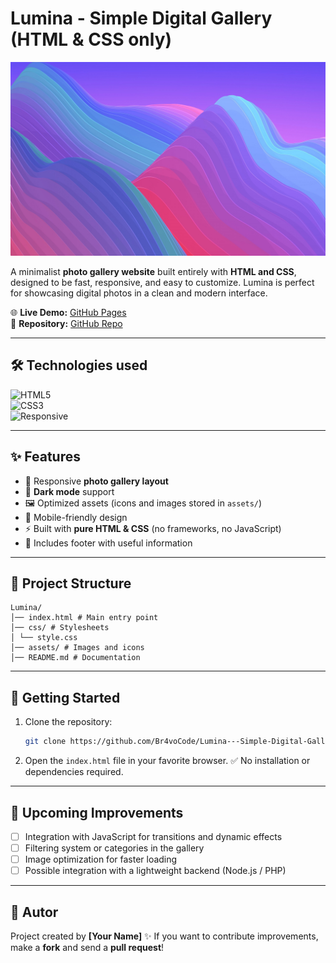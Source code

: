 # Lumina - Simple Digital Gallery (HTML & CSS only)

![Lumina Banner](assets/images/header-bg.jpg)

A minimalist **photo gallery website** built entirely with **HTML and CSS**, designed to be fast, responsive, and easy to customize. Lumina is perfect for showcasing digital photos in a clean and modern interface.

🌐 **Live Demo:** [GitHub Pages](https://br4vocode.github.io/Lumina---Simple-Digital-Gallery-in-HTML-and-CSS-only/)  
📂 **Repository:** [GitHub Repo](https://github.com/Br4voCode/Lumina---Simple-Digital-Gallery-in-HTML-and-CSS-only.git)

---

## 🛠️ Technologies used

![HTML5](https://img.shields.io/badge/HTML5-E34F26?style=for-the-badge&logo=html5&logoColor=white)  
![CSS3](https://img.shields.io/badge/CSS3-1572B6?style=for-the-badge&logo=css3&logoColor=white)  
![Responsive](https://img.shields.io/badge/Responsive-Design-4CAF50?style=for-the-badge&logo=googlechrome&logoColor=white)

---

## ✨ Features
- 📸 Responsive **photo gallery layout**
- 🌙 **Dark mode** support
- 🖼️ Optimized assets (icons and images stored in `assets/`)
- 📱 Mobile-friendly design
- ⚡ Built with **pure HTML & CSS** (no frameworks, no JavaScript)
- 📑 Includes footer with useful information

---

## 📂 Project Structure

```
Lumina/
│── index.html # Main entry point
│── css/ # Stylesheets
│ └── style.css
│── assets/ # Images and icons
│── README.md # Documentation
```

---

## 🚀 Getting Started

1. Clone the repository:
   ```bash
   git clone https://github.com/Br4voCode/Lumina---Simple-Digital-Gallery-in-HTML-and-CSS-only.git
   ```

2. Open the `index.html` file in your favorite browser. 
✅ No installation or dependencies required.

---

## 📌 Upcoming Improvements

- [ ] Integration with JavaScript for transitions and dynamic effects
- [ ] Filtering system or categories in the gallery
- [ ] Image optimization for faster loading
- [ ] Possible integration with a lightweight backend (Node.js / PHP)

---

## 👤 Autor

Project created by **[Your Name]** ✨ 
If you want to contribute improvements, make a **fork** and send a **pull request**!
